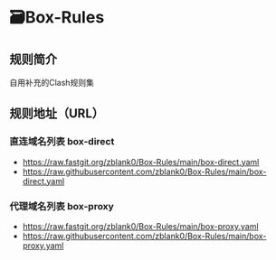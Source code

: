 # 🗃️Box-Rules
## 规则简介
自用补充的Clash规则集
## 规则地址（URL）
### 直连域名列表 box-direct
- https://raw.fastgit.org/zblank0/Box-Rules/main/box-direct.yaml
- https://raw.githubusercontent.com/zblank0/Box-Rules/main/box-direct.yaml
### 代理域名列表 box-proxy
- https://raw.fastgit.org/zblank0/Box-Rules/main/box-proxy.yaml
- https://raw.githubusercontent.com/zblank0/Box-Rules/main/box-proxy.yaml
    